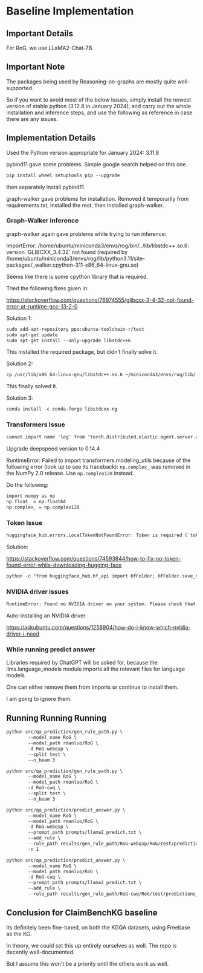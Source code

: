 # Baseline Implementation

## Important Details

For RoG, we use LLaMA2-Chat-7B.

## Important Note

The packages being used by Reasoning-on-graphs are mostly quite well-supported.

So if you want to avoid most of the below issues, simply install the newest version of stable python (3.12.8 in January 2024), and carry out the whole installation and inference steps, and use the following as reference in case there are any issues.

## Implementation Details

Used the Python version appropriate for January 2024: 3.11.8

pybind11 gave some problems. Simple google search helped on this one.

```xml
pip install wheel setuptools pip --upgrade
```

then separately install pybind11. 

graph-walker gave problems for installation. Removed it temporarily from requirements.txt, installed the rest, then installed graph-walker. 

### Graph-Walker inference

graph-walker again gave problems while trying to run inference:

ImportError: /home/ubuntu/miniconda3/envs/rog/bin/../lib/libstdc++.so.6: version `GLIBCXX_3.4.32' not found (required by /home/ubuntu/miniconda3/envs/rog/lib/python3.11/site-packages/_walker.cpython-311-x86_64-linux-gnu.so)

Seems like there is some cpython library that is required. 

Tried the following fixes given in:

https://stackoverflow.com/questions/76974555/glibcxx-3-4-32-not-found-error-at-runtime-gcc-13-2-0

Solution 1:

```xml
sudo add-apt-repository ppa:ubuntu-toolchain-r/test
sudo apt-get update
sudo apt-get install --only-upgrade libstdc++6
```

This installed the required package, but didn’t finally solve it. 

Solution 2:

```xml
cp /usr/lib/x86_64-linux-gnu/libstdc++.so.6 ~/miniconda3/envs/rog/lib/
```

This finally solved it.

Solution 3:

```xml
conda install -c conda-forge libstdcxx-ng
```

### Transformers Issue

```xml
cannot import name 'log' from 'torch.distributed.elastic.agent.server.api'
```

Upgrade deepspeed version to 0.14.4

RuntimeError: Failed to import transformers.modeling_utils because of the following error (look up to see its traceback):
`np.complex_` was removed in the NumPy 2.0 release. Use `np.complex128` instead.

Do the following:

```xml
import numpy as np
np.float_ = np.float64
np.complex_ = np.complex128
```

### Token Issue

```xml
huggingface_hub.errors.LocalTokenNotFoundError: Token is required (`token=True`), but no token found. You need to provide a token or be logged in to Hugging Face with `huggingface-cli login` or `huggingface_hub.login`. See https://huggingface.co/settings/tokens.
```

Solution:

https://stackoverflow.com/questions/74593644/how-to-fix-no-token-found-error-while-downloading-hugging-face

```xml
python -c "from huggingface_hub.hf_api import HfFolder; HfFolder.save_token('YOUR_TOKEN_HERE')"
```

### NVIDIA driver issues

```xml
RuntimeError: Found no NVIDIA driver on your system. Please check that you have an NVIDIA GPU and installed a driver from http://www.nvidia.com/Download/index.aspx
```

Auto-installing an NVIDIA driver

https://askubuntu.com/questions/1258904/how-do-i-know-which-nvidia-driver-i-need

### While running predict answer

Libraries required by ChatGPT will be asked for, because the llms.language_models module imports all the relevant files for language models. 

One can either remove them from imports or continue to install them. 

I am going to ignore them. 

## Running Running Running

```xml
python src/qa_prediction/gen_rule_path.py \
        --model_name RoG \
        --model_path rmanluo/RoG \
        -d RoG-webqsp \
        --split test \
        --n_beam 3
```

```xml
python src/qa_prediction/gen_rule_path.py \
        --model_name RoG \
        --model_path rmanluo/RoG \
        -d RoG-cwq \
        --split test \
        --n_beam 3
```

```xml
python src/qa_prediction/predict_answer.py \
        --model_name RoG \
        --model_path rmanluo/RoG \
        -d RoG-webqsp \
        --prompt_path prompts/llama2_predict.txt \
        --add_rule \
        --rule_path results/gen_rule_path/RoG-webqsp/RoG/test/predictions_3_False.jsonl \
        -n 1
```

```xml
python src/qa_prediction/predict_answer.py \
        --model_name RoG \
        --model_path rmanluo/RoG \
        -d RoG-cwq \
        --prompt_path prompts/llama2_predict.txt \
        --add_rule \
        --rule_path results/gen_rule_path/RoG-cwq/RoG/test/predictions_3_False.jsonl
```

## Conclusion for ClaimBenchKG baseline

Its definitely been fine-tuned, on both the KGQA datasets, using Freebase as the KG.

In theory, we could set this up entirely ourselves as well. The repo is decently well-documented.

But I assume this won't be a priority until the others work as well.